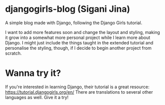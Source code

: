 # djangogirls-blog (Sigani Jina)
A simple blog made with Django, following the Django Girls tutorial.

I want to add more features soon and change the layout and styling, making it grow into a somewhat more personal project while I learn more about Django.
I might just include the things taught in the extended tutorial and personalise the styling, though, if I decide to begin another project from scratch.

# Wanna try it?
If you're interested in learning Django, their tutorial is a great resource: https://tutorial.djangogirls.org/en/
There are translations to several other languages as well. Give it a try!
